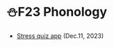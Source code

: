 # ⛄F23 Phonology 

+ [Stress quiz app](https://github.com/MK316/Fall2023/blob/main/F23_StressQuiz.ipynb) (Dec.11, 2023)
